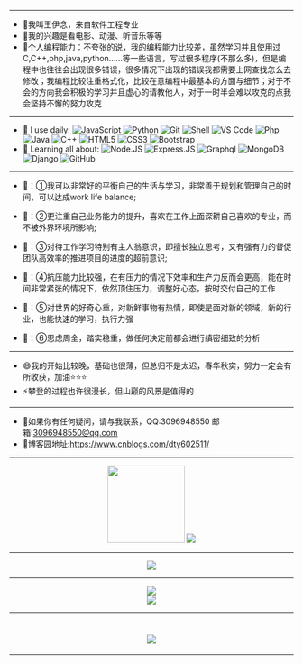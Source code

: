 ****
- 🔭我叫王伊念，来自软件工程专业
- 🌱我的兴趣是看电影、动漫、听音乐等等
- 🤔个人编程能力：不夸张的说，我的编程能力比较差，虽然学习并且使用过C,C++,php,java,python......等一些语言，写过很多程序(不那么多)，但是编程中也往往会出现很多错误，很多情况下出现的错误我都需要上网查找怎么去修改；我编程比较注重格式化，比较在意编程中最基本的方面与细节；对于不会的方向我会积极的学习并且虚心的请教他人，对于一时半会难以攻克的点我会坚持不懈的努力攻克
****

- 🚀 I use daily:
  ![JavaScript](https://img.shields.io/badge/-JavaScript-black?style=plastic&logo=javascript)
  ![Python](https://img.shields.io/badge/-Python-8fcfd1?style=plastic&logo=Python)
  ![Git](https://img.shields.io/badge/-Git-black?style=plastic&logo=git)
  ![Shell](https://img.shields.io/badge/-Shell-blasck?style=plastic&logo=Shell)
  ![VS Code](https://img.shields.io/badge/-VS%20Code-007ACC?style=plastic&logo=visual-studio-code)
  ![Php](https://img.shields.io/badge/-php-394989?style=plastic&logo=php) 
  ![Java](https://img.shields.io/badge/-java-3f4441?style=plastic&logo=java) 
  ![C++](https://img.shields.io/badge/-C++-00599C?style=plastic&logo=c)
  ![HTML5](https://img.shields.io/badge/-HTML5-E34F26?style=plastic&logo=html5&logoColor=white)
  ![CSS3](https://img.shields.io/badge/-CSS3-1572B6?style=plastic&logo=css3)
  ![Bootstrap](https://img.shields.io/badge/-Bootstrap-563D7C?style=plastic&logo=bootstrap)
- 🌱 Learning all about:
  ![Node.JS](https://img.shields.io/badge/-Node.JS-black?style=plastic&logo=Node.js) ![Express.JS](https://img.shields.io/badge/-Express.JS-c7b198?style=plastic&logo=Express.JS) ![Graphql](https://img.shields.io/badge/-Graphql-E10098?style=plastic&logo=Graphql)
  ![MongoDB](https://img.shields.io/badge/-MongoDB-black?style=plastic&logo=mongodb) ![Django](https://img.shields.io/badge/-Django-092E20?style=plastic&logo=Django)
  ![GitHub](https://img.shields.io/badge/-GitHub-181717?style=plastic&logo=github)

****

- 💬：①我可以非常好的平衡自己的生活与学习，非常善于规划和管理自己的时间，可以达成work life balance; 

- 💬：②更注重自己业务能力的提升，喜欢在工作上面深耕自己喜欢的专业，而不被外界环境所影响; 

- 💬：③对待工作学习特别有主人翁意识，即擅长独立思考，又有强有力的督促团队高效率的推进项目的进度的超前意识; 

- 💬：④抗压能力比较强，在有压力的情况下效率和生产力反而会更高，能在时间非常紧张的情况下，依然顶住压力，调整好心态，按时交付自己的工作

- 💬：⑤对世界的好奇心重，对新鲜事物有热情，即使是面对新的领域，新的行业，也能快速的学习，执行力强

- 💬：⑥思虑周全，踏实稳重，做任何决定前都会进行缜密细致的分析
****
- 😄我的开始比较晚，基础也很薄，但总归不是太迟，春华秋实，努力一定会有所收获，加油⭐⭐⭐
- ⚡攀登的过程也许很漫长，但山巅的风景是值得的
****
- 💬如果你有任何疑问，请与我联系，QQ:3096948550      邮箱:3096948550@qq.com
- 💬博客园地址:https://www.cnblogs.com/dty602511/

****

<div align="center"> <img height="137px" src="https://github-readme-stats.vercel.app/api?username=WangYinian-only&hide_title=true&hide_border=true&show_icons=trueline_height=21&text_color=000&icon_color=000&bg_color=0,ea6161,ffc64d,fffc4d,52fa5a&theme=graywhite" /> <img src="https://github-readme-stats.vercel.app/api/top-langs/?username=WangYinian-only&hide_title=true&hide_border=true&layout=compact&langs_count=6&text_color=000&icon_color=fff&bg_color=0,52fa5a,4dfcff,c64dff&theme=graywhite" /> </div>

****

<div align="center"> <img src="https://github-profile-trophy.vercel.app/?username=WangYinian-only" /> </div>

****

<div align="center"> <img src="https://activity-graph.herokuapp.com/graph?username=WangYinian-only&theme=xcode" /> </div>

<div align="center"> <img src="https://visitor-badge.glitch.me/badge?page_id=WangYinian-only" /> </div>

****

<h1 align="center"> <a href="https://sunguoqi.com/"> <img src="https://readme-typing-svg.herokuapp.com/?lines=console.log(%22Hello%2C%20World!%22);祝您今天愉快!&center=true&size=27"> </a> </h1>

****
<!--
**WangYinian-only/WangYinian-only** is a ✨ _special_ ✨ repository because its `README.md` (this file) appears on your GitHub profile.

Here are some ideas to get you started:

- 🔭 I’m currently working on ...
- 🌱 I’m currently learning ...
- 👯 I’m looking to collaborate on ...
- 🤔 I’m looking for help with ...
- 💬 Ask me about ...
- 📫 How to reach me: ...
- 😄 Pronouns: ...
- ⚡ Fun fact: ...
-->
